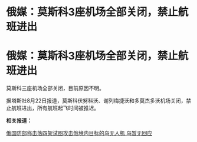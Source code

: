 # 俄媒：莫斯科3座机场全部关闭，禁止航班进出

# 俄媒：莫斯科3座机场全部关闭，禁止航班进出

莫斯科三座机场全部关闭，目前原因不明。

据塔斯社8月22日报道，莫斯科伏努科沃、谢列梅捷沃和多莫杰多沃机场关闭，禁止航班进出，所有航班起飞时间被推迟。

**相关报道：**

[俄国防部称击落四架试图攻击俄境内目标的乌无人机 乌暂无回应 ](https://new.qq.com/rain/a/20230822A01FUZ00)

